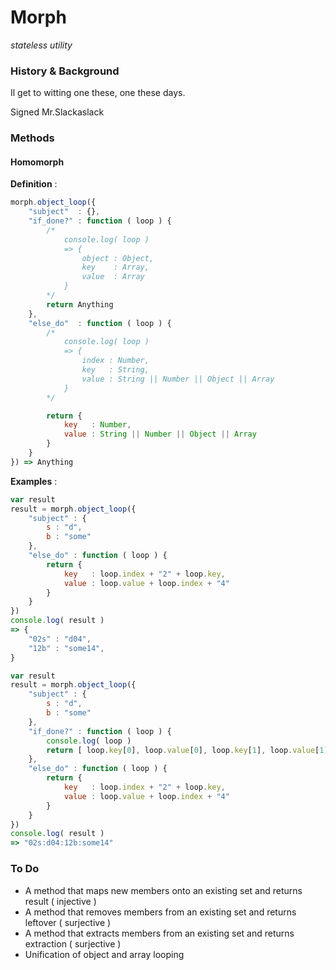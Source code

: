 Morph
=====
*stateless utility*

### History & Background
Il get to witting one these, one these days.

Signed Mr.Slackaslack

### Methods

#### Homomorph

**Definition** :

```javascript
morph.object_loop({ 
	"subject"  : {}, 
	"if_done?" : function ( loop ) {
		/*
			console.log( loop )
			=> {
				object : Object,
				key    : Array,
				value  : Array
			}
		*/
		return Anything
	},
	"else_do"  : function ( loop ) {
		/*
			console.log( loop ) 
			=> {
				index : Number,
				key   : String,
				value : String || Number || Object || Array
			}
		*/

		return { 
			key   : Number,
			value : String || Number || Object || Array
		}
	}
}) => Anything
```

**Examples** :

```javascript
var result
result = morph.object_loop({
	"subject" : {
		s : "d",
		b : "some"
	},
	"else_do" : function ( loop ) {
		return {
			key   : loop.index + "2" + loop.key,
			value : loop.value + loop.index + "4"
		}
	}
})
console.log( result )
=> {
	"02s" : "d04",
	"12b" : "some14",
}
```

```javascript
var result
result = morph.object_loop({
	"subject" : {
		s : "d",
		b : "some"
	},
	"if_done?" : function ( loop ) { 
		console.log( loop )
		return [ loop.key[0], loop.value[0], loop.key[1], loop.value[1] ].join(":")
	},
	"else_do" : function ( loop ) {
		return {
			key   : loop.index + "2" + loop.key,
			value : loop.value + loop.index + "4"
		}
	}
})
console.log( result )
=> "02s:d04:12b:some14"
```

### To Do

* A method that maps new members onto an existing set and returns result ( injective )
* A method that removes members from an existing set and returns leftover ( surjective )
* A method that extracts members from an existing set and returns extraction ( surjective )
* Unification of object and array looping